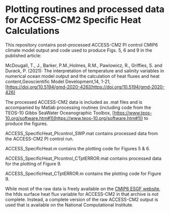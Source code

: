 # Plotting routines and processed data for ACCESS-CM2 Specific Heat Calculations

This repository contains post-processed ACCESS-CM2 PI control CMIP6 climate model output and code used to produce Figs. 5, 6 and 9 in the published article:

McDougall, T., J., Barker, P.M.,Holmes, R.M., Pawlowicz, R., Griffies, S. and Durack, P. (2021): The interpretation of temperature and salinity variables in numerical ocean model output and the calculation of heat fluxes and heat content,Geoscientific Model Development,14, 1-21, [https://doi.org/10.5194/gmd-2020-426](https://doi.org/10.5194/gmd-2020-426)

The processed ACCESS-CM2 data is included as .mat files and is accompanied by Matlab processing routines (including code from the TEOS-10 Gibbs SeaWater Oceanographic Toolbox, [https://www.teos-10.org/software.htm#1](https://www.teos-10.org/software.htm#1)) to produce the figures.

ACCESS_SpecificHeat_PIcontrol_SWP.mat contains processed data from the ACCESS-CM2 PI control run. 

ACCESS_SpecificHeat.m contains the plotting code for Figures 5 & 6.

ACCESS_SpecificHeat_PIcontrol_CTptERROR.mat contains processed data for the plotting of Figure 9.

ACCESS_SpecificHeat_CTptERROR.m contains the plotting code for Figure 9.

While most of the raw data is freely available on the [CMIP6 ESGF website](https://esgf-node.llnl.gov/projects/cmip6/), the hfds surface heat flux variable for ACCESS-CM2 in that archive is not complete. Instead, a complete version of the raw ACCESS-CM2 output is used that is available on the National Computational Institute.
